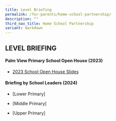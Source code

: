 ```yaml
---
title: Level Briefing
permalink: /for-parents/home-school-partnership/
description: ""
third_nav_title: Home School Partnership
variant: markdown
---
```

## LEVEL BRIEFING




#### Palm View Primary School Open House   (2023)
* [2023 School Open House Slides](/files/For%20Parents%20(2023)/2023%20palm%20view%20open%20house%20slides.pdf)

#### Briefing by School Leaders (2024)

*  [Lower Primary]

* [Middle Primary]
* [Upper Primary]